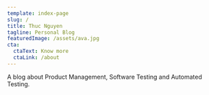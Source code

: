 ```yaml
---
template: index-page
slug: /
title: Thuc Nguyen
tagline: Personal Blog
featuredImage: /assets/ava.jpg
cta:
  ctaText: Know more
  ctaLink: /about
---
```

A blog about Product Management, Software Testing and Automated Testing.
